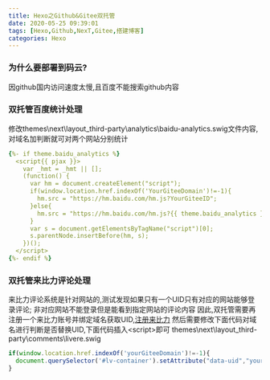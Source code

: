 ```yaml
---
title: Hexo之Github&Gitee双托管
date: 2020-05-25 09:39:01
tags: [Hexo,Github,NexT,Gitee,搭建博客]
categories: Hexo
---
```

### 为什么要部署到码云?
因github国内访问速度太慢,且百度不能搜索github内容

### 双托管百度统计处理
修改themes\next\layout\_third-party\analytics\baidu-analytics.swig文件内容,对域名加判断就可对两个网站分别统计
```yaml
{%- if theme.baidu_analytics %}
  <script{{ pjax }}>
    var _hmt = _hmt || [];
    (function() {
      var hm = document.createElement("script");
      if(window.location.href.indexOf('YourGiteeDomain')!=-1){
        hm.src = "https://hm.baidu.com/hm.js?YourGiteeID";
      }else{
        hm.src = "https://hm.baidu.com/hm.js?{{ theme.baidu_analytics }}";
      }
      var s = document.getElementsByTagName("script")[0];
      s.parentNode.insertBefore(hm, s);
    })();
  </script>
{%- endif %}
```
### 双托管来比力评论处理
来比力评论系统是针对网站的,测试发现如果只有一个UID只有对应的网站能够登录评论;
非对应网站不能登录但是能看到指定网站的评论内容
因此,双托管需要再注册一个来比力账号并绑定域名获取UID,[注册来比力](http://livere.com)
然后需要修改下面代码对域名进行判断是否替换UID,下面代码插入&lt;script&gt;即可
themes\next\layout\_third-party\comments\livere.swig
```javascript
if(window.location.href.indexOf('yourGiteeDomain')!=-1){
  document.querySelector('#lv-container').setAttribute("data-uid","yourGiteeUID")
}
```


